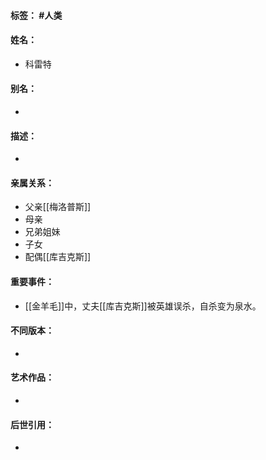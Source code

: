 #### 标签： #人类
#### 姓名：
- 科雷特
#### 别名：
- 
#### 描述：
- 
#### 亲属关系：
- 父亲[[梅洛普斯]]
- 母亲
- 兄弟姐妹
- 子女
- 配偶[[库吉克斯]]
#### 重要事件：
- [[金羊毛]]中，丈夫[[库吉克斯]]被英雄误杀，自杀变为泉水。
#### 不同版本：
- 
#### 艺术作品：
- 
#### 后世引用：
- 